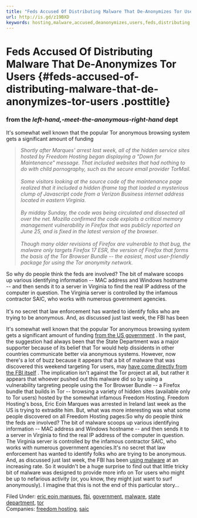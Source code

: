 ```yaml
---
title: "Feds Accused Of Distributing Malware That De-Anonymizes Tor Users"
url: http://is.gd/z19BXD
keywords: hosting,malware,accused,deanonymizes,users,feds,distributing,freedom,firefox,using,week,marques,tor,code
---
```

Feds Accused Of Distributing Malware That De-Anonymizes Tor Users {#feds-accused-of-distributing-malware-that-de-anonymizes-tor-users .posttitle}
=================================================================

### from the *left-hand,-meet-the-anonymous-right-hand* dept

It\'s somewhat well known that the popular Tor anonymous browsing system gets a significant amount of funding

> *Shortly after Marques\' arrest last week, all of the hidden service sites hosted by Freedom Hosting began displaying a "Down for Maintenance" message. That included websites that had nothing to do with child pornography, such as the secure email provider TorMail.\
> \
> Some visitors looking at the source code of the maintenance page realized that it included a hidden iframe tag that loaded a mysterious clump of Javascript code from a Verizon Business internet address located in eastern Virginia.\
> \
> By midday Sunday, the code was being circulated and dissected all over the net. Mozilla confirmed the code exploits a critical memory management vulnerability in Firefox that was publicly reported on June 25, and is fixed in the latest version of the browser.\
> \
> Though many older revisions of Firefox are vulnerable to that bug, the malware only targets Firefox 17 ESR, the version of Firefox that forms the basis of the Tor Browser Bundle -- the easiest, most user-friendly package for using the Tor anonymity network.*

So why do people think the feds are involved? The bit of malware scoops up various identifying information \-- MAC address and Windows hostname \-- and then sends it to a server in Virginia to find the real IP address of the computer in question. The Virginia server is controlled by the infamous contractor SAIC, who works with numerous government agencies.\
\
It\'s no secret that law enforcement has wanted to identify folks who are trying to be anonymous. And, as discussed just last week, the FBI has been

It\'s somewhat well known that the popular Tor anonymous browsing system gets a significant amount of funding [from the US government](http://en.wikipedia.org/wiki/Tor_(anonymity_network)#History) . In the past, the suggestion had always been that the State Department was a major supporter because of its belief that Tor would help dissidents in other countries communicate better via anonymous systems. However, now there\'s a lot of buzz because it appears that a bit of malware that was discovered this weekend targeting Tor users, may [have come directly from the FBI itself](http://www.wired.com/threatlevel/2013/08/freedom-hosting/) . The implication isn\'t against the Tor project at all, but rather it appears that whoever pushed out this malware did so by using a vulnerability targreting people using the Tor Browser Bundle \-- a Firefox bundle that builds in Tor \-- browsing a variety of hidden sites (available only to Tor users) hosted by the somewhat infamous Freedom Hosting. Freedom Hosting\'s boss, Eric Eoin Marques was arrested in Ireland last week as the US is trying to extradite him. But, what was more interesting was what some people discovered on all Freedom Hosting pages:So why do people think the feds are involved? The bit of malware scoops up various identifying information \-- MAC address and Windows hostname \-- and then sends it to a server in Virginia to find the real IP address of the computer in question. The Virginia server is controlled by the infamous contractor SAIC, who works with numerous government agencies.It\'s no secret that law enforcement has wanted to identify folks who are trying to be anonymous. And, as discussed just last week, the FBI has been [using malware](https://www.techdirt.com/articles/20130802/01262424042/fbi-increasingly-using-malware-to-remotely-turn-phonelaptop-microphones.shtml) at an increasing rate. So it wouldn\'t be a huge surprise to find out that little tricky bit of malware was designed to provide more info on Tor users who might be up to nefarious activity (or, you know, they might just want to surf anonymously). I imagine that this is not the end of this particular story\...

Filed Under: [eric eoin marques](/blog/?tag=eric+eoin+marques), [fbi](/blog/?tag=fbi), [government](/blog/?tag=government), [malware](/blog/?tag=malware), [state department](/blog/?tag=state+department), [tor](/blog/?tag=tor)\
Companies: [freedom hosting](/blog/?company=freedom+hosting), [saic](/blog/?company=saic)
